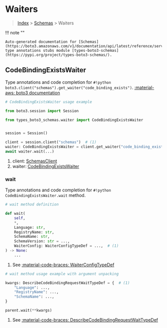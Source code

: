 # Waiters

> [Index](../README.md) > [Schemas](./README.md) > Waiters

!!! note ""

    Auto-generated documentation for [Schemas](https://boto3.amazonaws.com/v1/documentation/api/latest/reference/services/schemas.html#schemas)
    type annotations stubs module [types-boto3-schemas](https://pypi.org/project/types-boto3-schemas/).

## CodeBindingExistsWaiter

Type annotations and code completion for `#!python boto3.client("schemas").get_waiter("code_binding_exists")`.
[:material-aws: boto3 documentation](https://boto3.amazonaws.com/v1/documentation/api/latest/reference/services/schemas/waiter/CodeBindingExists.html#Schemas.Waiter.CodeBindingExists)

```python
# CodeBindingExistsWaiter usage example

from boto3.session import Session

from types_boto3_schemas.waiter import CodeBindingExistsWaiter


session = Session()

client = session.client("schemas")  # (1)
waiter: CodeBindingExistsWaiter = client.get_waiter("code_binding_exists")  # (2)
await waiter.wait(...)
```

1. client: [SchemasClient](./client.md)
2. waiter: [CodeBindingExistsWaiter](./waiters.md#codebindingexistswaiter)


### wait

Type annotations and code completion for `#!python CodeBindingExistsWaiter.wait` method.

```python
# wait method definition

def wait(
    self,
    *,
    Language: str,
    RegistryName: str,
    SchemaName: str,
    SchemaVersion: str = ...,
    WaiterConfig: WaiterConfigTypeDef = ...,  # (1)
) -> None:
    ...
```

1. See [:material-code-braces: WaiterConfigTypeDef](./type_defs.md#waiterconfigtypedef)


```python
# wait method usage example with argument unpacking

kwargs: DescribeCodeBindingRequestWaitTypeDef = {  # (1)
    "Language": ...,
    "RegistryName": ...,
    "SchemaName": ...,
}

parent.wait(**kwargs)
```

1. See [:material-code-braces: DescribeCodeBindingRequestWaitTypeDef](./type_defs.md#describecodebindingrequestwaittypedef)
